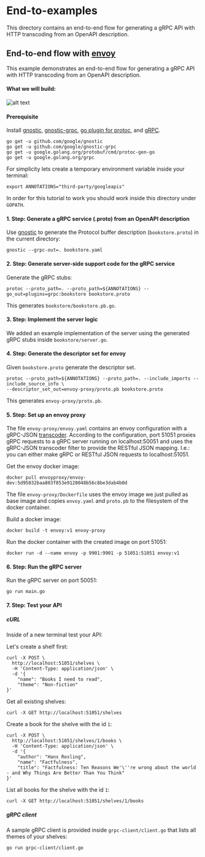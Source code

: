 # End-to-examples
This directory contains an end-to-end flow for generating a gRPC API with HTTP transcoding from an OpenAPI description.

## End-to-end flow with [envoy](https://www.envoyproxy.io/)

This example demonstrates an end-to-end flow for generating a gRPC API with HTTP transcoding from an
OpenAPI description.


#### What we will build:
![alt text](https://raw.githubusercontent.com/google/gnostic-grpc/master/examples/images/end-to-end-envoy.png "gRPC with Transcoding")

#### Prerequisite
Install [gnostic](https://github.com/google/gnostic), [gnostic-grpc](https://github.com/google/gnostic-grpc),
[go plugin for protoc](https://github.com/golang/protobuf/protoc-gen-go), and [gRPC](https://grpc.io/).

    go get -u github.com/google/gnostic
    go get -u github.com/google/gnostic-grpc
    go get -u google.golang.org/protobuf/cmd/protoc-gen-go
    go get -u google.golang.org/grpc
    
For simplicity lets create a temporary environment variable inside your terminal:
    
    export ANNOTATIONS="third-party/googleapis"
    
In order for this tutorial to work you should work inside this directory under `GOPATH`.

#### 1. Step: Generate a gRPC service (.proto) from an OpenAPI description

Use [gnostic](https://github.com/google/gnostic) to generate the Protocol buffer 
description (`bookstore.proto`) in the current directory:

    gnostic --grpc-out=. bookstore.yaml

#### 2. Step: Generate server-side support code for the gRPC service
Generate the gRPC stubs:
    
    protoc --proto_path=. --proto_path=${ANNOTATIONS} --go_out=plugins=grpc:bookstore bookstore.proto
    
 This generates `bookstore/bookstore.pb.go`.

#### 3. Step: Implement the server logic
We added an example implementation of the server using the generated gRPC stubs inside `bookstore/server.go`.

#### 4. Step: Generate the descriptor set for envoy
Given `bookstore.proto` generate the descriptor set.
    
    protoc --proto_path=${ANNOTATIONS} --proto_path=. --include_imports --include_source_info \
    --descriptor_set_out=envoy-proxy/proto.pb bookstore.proto
    
This generates `envoy-proxy/proto.pb`.

#### 5. Step: Set up an envoy proxy
The file `envoy-proxy/envoy.yaml` contains an envoy configuration with a gRPC-JSON [transcoder](https://www.envoyproxy.io/docs/envoy/latest/configuration/http_filters/grpc_json_transcoder_filter).
According to the configuration, port 51051 proxies gRPC requests to a gRPC server running on localhost:50051 and uses 
the gRPC-JSON transcoder filter to provide the RESTful JSON mapping. I.e.: you can either make gRPC or RESTful JSON 
requests to localhost:51051.
  
Get the envoy docker image:

    docker pull envoyproxy/envoy-dev:5d95032baa803f853e9120048b56c8be3dab4b0d  
  
The file `envoy-proxy/Dockerfile` uses the envoy image we just pulled as base image and copies `envoy.yaml`
and `proto.pb` to the filesystem of the docker container.  

Build a docker image:

    docker build -t envoy:v1 envoy-proxy
    
Run the docker container with the created image on port 51051:

    docker run -d --name envoy -p 9901:9901 -p 51051:51051 envoy:v1
    
#### 6. Step: Run the gRPC server
Run the gRPC server on port 50051:

    go run main.go

#### 7. Step: Test your API

##### cURL
Inside of a new terminal test your API:

Let's create a shelf first:

    curl -X POST \
      http://localhost:51051/shelves \
      -H 'Content-Type: application/json' \
      -d '{
        "name": "Books I need to read",
        "theme": "Non-fiction"
    }'
    
Get all existing shelves:

    curl -X GET http://localhost:51051/shelves
    
Create a book for the shelve with the id `1`:
    
    curl -X POST \
      http://localhost:51051/shelves/1/books \
      -H 'Content-Type: application/json' \
      -d '{
        "author": "Hans Rosling",
        "name": "Factfulness",
        "title": "Factfulness: Ten Reasons We'\''re wrong about the world - and Why Things Are Better Than You Think"
    }'
    
    
List all books for the shelve with the id `1`:

    curl -X GET http://localhost:51051/shelves/1/books
    
    
##### gRPC client

A sample gRPC client is provided inside `grpc-client/client.go` that lists all themes of your shelves:

    go run grpc-client/client.go
